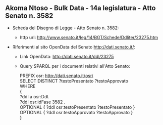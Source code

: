 ## Akoma Ntoso - Bulk Data - 14a legislatura - Atto Senato n. 3582 ##

* Scheda del Disegno di Legge - Atto Senato n. 3582:
	* http url: http://www.senato.it/leg/14/BGT/Schede/Ddliter/23275.htm

* Riferimenti al sito OpenData del Senato http://dati.senato.it/:
	* Link OpenData: http://dati.senato.it/ddl/23275
	* Query SPARQL per i documenti relativi all'Atto Senato:

        PREFIX osr: <http://dati.senato.it/osr/>  
		SELECT DISTINCT ?testoPresentato ?testoApprovato  
		WHERE  
		{  
		    ?ddl a osr:Ddl.  
		    ?ddl osr:idFase 3582 .  
		    OPTIONAL { ?ddl osr:testoPresentato ?testoPresentato }  
		    OPTIONAL { ?ddl osr:testoApprovato ?testoApprovato }  
		}
		